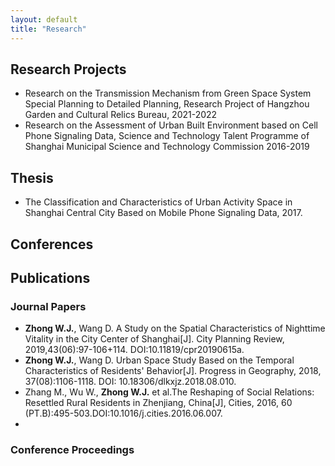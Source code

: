 ```yaml
---
layout: default
title: "Research"
---
```



## Research Projects
- Research on the Transmission Mechanism from Green Space System Special Planning to Detailed Planning, Research Project of Hangzhou Garden and Cultural Relics Bureau, 2021-2022
- Research on the Assessment of Urban Built Environment based on Cell Phone Signaling Data, Science and Technology Talent Programme of Shanghai Municipal Science and Technology Commission 2016-2019

## Thesis
- The Classification and Characteristics of Urban Activity Space in Shanghai Central City Based on Mobile Phone Signaling Data, 2017.

## Conferences

## Publications

### Journal Papers 
- **Zhong W.J.**, Wang D. A Study on the Spatial Characteristics of Nighttime Vitality in the City Center of Shanghai[J]. City Planning Review, 2019,43(06):97-106+114. DOI:10.11819/cpr20190615a.
- **Zhong W.J.**, Wang D. Urban Space Study Based on the Temporal Characteristics of Residents' Behavior[J]. Progress in Geography, 2018, 37(08):1106-1118. DOI: 10.18306/dlkxjz.2018.08.010.
- Zhang M., Wu W., **Zhong W.J.** et al.The Reshaping of Social Relations: Resettled Rural Residents in Zhenjiang, China[J], Cities, 2016, 60 (PT.B):495-503.DOI:10.1016/j.cities.2016.06.007.
- 
### Conference Proceedings 
